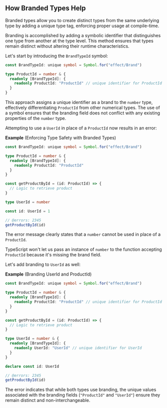 ## How Branded Types Help

Branded types allow you to create distinct types from the same underlying type by adding a unique type tag, enforcing proper usage at compile-time.

Branding is accomplished by adding a symbolic identifier that distinguishes one type from another at the type level.
This method ensures that types remain distinct without altering their runtime characteristics.

Let's start by introducing the `BrandTypeId` symbol:

```ts twoslash
const BrandTypeId: unique symbol = Symbol.for("effect/Brand")

type ProductId = number & {
  readonly [BrandTypeId]: {
    readonly ProductId: "ProductId" // unique identifier for ProductId
  }
}
```

This approach assigns a unique identifier as a brand to the `number` type, effectively differentiating `ProductId` from other numerical types.
The use of a symbol ensures that the branding field does not conflict with any existing properties of the `number` type.

Attempting to use a `UserId` in place of a `ProductId` now results in an error:

**Example** (Enforcing Type Safety with Branded Types)

```ts twoslash
const BrandTypeId: unique symbol = Symbol.for("effect/Brand")

type ProductId = number & {
  readonly [BrandTypeId]: {
    readonly ProductId: "ProductId"
  }
}

const getProductById = (id: ProductId) => {
  // Logic to retrieve product
}

type UserId = number

const id: UserId = 1

// @errors: 2345
getProductById(id)
```

The error message clearly states that a `number` cannot be used in place of a `ProductId`.

TypeScript won't let us pass an instance of `number` to the function accepting `ProductId` because it's missing the brand field.

Let's add branding to `UserId` as well:

**Example** (Branding UserId and ProductId)

```ts twoslash
const BrandTypeId: unique symbol = Symbol.for("effect/Brand")

type ProductId = number & {
  readonly [BrandTypeId]: {
    readonly ProductId: "ProductId" // unique identifier for ProductId
  }
}

const getProductById = (id: ProductId) => {
  // Logic to retrieve product
}

type UserId = number & {
  readonly [BrandTypeId]: {
    readonly UserId: "UserId" // unique identifier for UserId
  }
}

declare const id: UserId

// @errors: 2345
getProductById(id)
```

The error indicates that while both types use branding, the unique values associated with the branding fields (`"ProductId"` and `"UserId"`) ensure they remain distinct and non-interchangeable.
